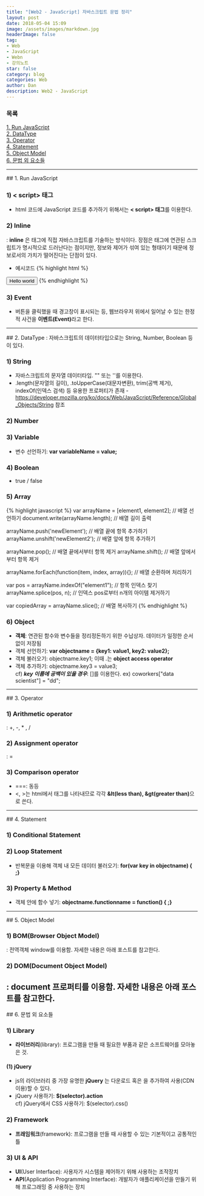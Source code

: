 ```yaml
---
title: "[Web2 - JavaScript] 자바스크립트 문법 정리"
layout: post
date: 2018-05-04 15:09
image: /assets/images/markdown.jpg
headerImage: false
tag:
- Web
- JavaScript
- Webn
- 강의노트
star: false
category: blog
categories: Web
author: Dan
description: Web2 - JavaScript
---
```


### 목록
<a href="#one">1. Run JavaScript</a><br>
<a href="#two">2. DataType</a><br>
<a href="#three">3. Operator</a><br>
<a href="#four">4. Statement</a><br>
<a href="#five">5. Object Model</a><br>
<a href="#six">6. 문법 외 요소들</a>

---
<div id="one"></div>
## 1. Run JavaScript

### 1) < script> 태그
* html 코드에 JavaScript 코드를 추가하기 위해서는 <span class="evidence-purple">**< script> 태그**</span>를 이용한다.

### 2) Inline
: **inline** 은 태그에 직접 자바스크립트를 기술하는 방식이다. 장점은 태그에 연관된 스크립트가 명시적으로 드러난다는 점이지만, 정보와 제어가 섞여 있는 형태이기 때문에 정보로서의 가치가 떨어진다는 단점이 있다.
* 예시코드
{% highlight html %}
<!DOCTYPE html>
<html>
<body>
    <input type="button" onclick="alert('Hello world')" value="Hello world" />
</body>
</html>
{% endhighlight %}

### 3) Event
* 버튼을 클릭했을 때 경고창이 표시되는 등, 웹브라우저 위에서 일어날 수 있는 한정적 사건을 <span class="evidence-purple">**이벤트(Event)**</span>라고 한다.

---
<div id="two"></div>
## 2. DataType
: 자바스크립트의 데이터타입으로는 String, Number, Boolean 등이 있다.

### 1) String
* 자바스크립트의 문자열 데이터타입. "" 또는 ''를 이용한다.
* .length(문자열의 길이), .toUpperCase(대문자변환), trim(공백 제거), indexOf(인덱스 검색) 등 유용한 프로퍼티가 존재 - https://developer.mozilla.org/ko/docs/Web/JavaScript/Reference/Global_Objects/String 참조

### 2) Number

### 3) Variable
* 변수 선언하기: <span class="evidence-purple">**var variableName = value;**</span>

### 4) Boolean
* true / false

### 5) Array
{% highlight javascript %}
var arrayName = [element1, element2]; // 배열 선언하기
document.write(arrayName.length); // 배열 길이 출력

arrayName.push('newElement'); // 배열 끝에 항목 추가하기
arrayName.unshift('newElement2'); // 배열 앞에 항목 추가하기

arrayName.pop(); // 배열 끝에서부터 항목 제거
arrayName.shift(); // 배열 앞에서부터 항목 제거

arrayName.forEach(function(item, index, array)){}; // 배열 순환하며 처리하기

var pos = arrayName.indexOf("element1"); // 항목 인덱스 찾기
arrayName.splice(pos, n); // 인덱스 pos로부터 n개의 아이템 제거하기

var copiedArray = arrayName.slice(); // 배열 복사하기
{% endhighlight %}

### 6) Object
* **객체**: 연관된 함수와 변수들을 정리정돈하기 위한 수납상자. 데이터가 일정한 순서 없이 저장됨
* 객체 선언하기: <span class="evidence-purple">**var objectname = {key1: value1, key2: value2};**</span>
* 객체 불러오기: objectname.key1; 이때 .는 **object access operator**
* 객체 추가하기: objectname.key3 = value3;<br>
cf) ***key 이름에 공백이 있을 경우***: []를 이용한다. ex) <span class="evidence-purple">coworkers["data scientist"] = "dd";</span>

---
<div id="three"></div>
## 3. Operator

### 1) Arithmetic operator
: +, -, * , /

### 2) Assignment operator
: =

### 3) Comparison operator
* ===: 동등
* <, >는 html에서 태그를 나타내므로 각각 <span class="evidence-purple">**&lt(less than), &gt(greater than)**</span>으로 쓴다.

---
<div id="four"></div>
## 4. Statement

### 1) Conditional Statement

### 2) Loop Statement
* 반복문을 이용해 객체 내 모든 데이터 불러오기: <span class="evidence-purple">**for(var key in objectname) { ;}**</span>

### 3) Property & Method
* 객체 안에 함수 넣기: <span class="evidence-purple">**objectname.functionname = function() { ;}**</span>

---
<div id="five"></div>
## 5. Object Model

### 1) BOM(Browser Object Model)
: 전역객체 window를 이용함. 자세한 내용은 아래 포스트를 참고한다.

### 2) DOM(Document Object Model)
: document 프로퍼티를 이용함. 자세한 내용은 아래 포스트를 참고한다.
---
<div id="six"></div>
## 6. 문법 외 요소들

### 1) Library
* **라이브러리**(library): 프로그램을 만들 때 필요한 부품과 같은 소프트웨어를 모아놓은 것.

#### (1) jQuery
* js의 라이브러리 중 가장 유명한 **jQuery** 는 다운로드 혹은 <script
  src="https://code.jquery.com/jquery-3.3.1.min.js"
  integrity="sha256-FgpCb/KJQlLNfOu91ta32o/NMZxltwRo8QtmkMRdAu8="
  crossorigin="anonymous"></script> 을 추가하여 사용(CDN 이용)할 수 있다.
* jQuery 사용하기: <span class="evidence-purple">**$(selector).action**</span> <br>
 cf) jQuery에서 CSS 사용하기: $(selector).css()

### 2) Framework
* **프래임워크**(framework): 프로그램을 만들 때 사용할 수 있는 기본적이고 공통적인 틀

### 3) UI & API
* **UI**(User Interface): 사용자가 시스템을 제어하기 위해 사용하는 조작장치
* **API**(Application Programming Interface): 개발자가 애플리케이션을 만들기 위해 프로그래밍 중 사용하는 장치
